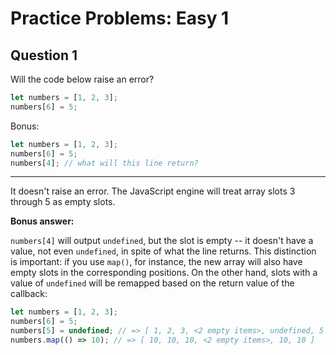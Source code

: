 # Practice Problems: Easy 1

## Question 1

Will the code below raise an error?

```js
let numbers = [1, 2, 3];
numbers[6] = 5;
```

Bonus:

```js
let numbers = [1, 2, 3];
numbers[6] = 5;
numbers[4]; // what will this line return?
```

---

It doesn't raise an error. The JavaScript engine will treat array slots 3 through 5 as empty slots.

**Bonus answer:**

`numbers[4]` will output `undefined`, but the slot is empty -- it doesn't have a value, not even `undefined`, in spite of what the line returns. This distinction is important: if you use `map()`, for instance, the new array will also have empty slots in the corresponding positions. On the other hand, slots with a value of `undefined` will be remapped based on the return value of the callback:

```js
let numbers = [1, 2, 3];
numbers[6] = 5;
numbers[5] = undefined; // => [ 1, 2, 3, <2 empty items>, undefined, 5 ]
numbers.map(() => 10); // => [ 10, 10, 10, <2 empty items>, 10, 10 ]
```

